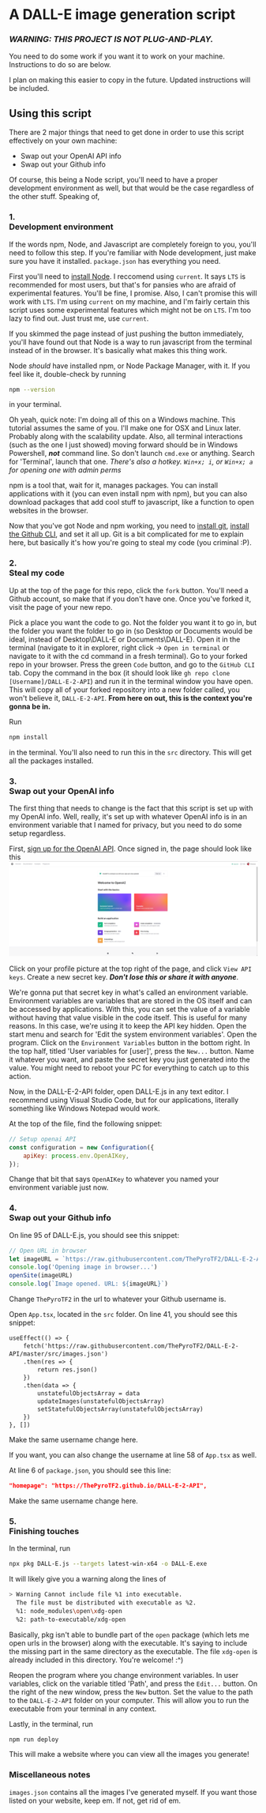 # A DALL-E image generation script
### ***WARNING: THIS PROJECT IS NOT PLUG-AND-PLAY.***
You need to do some work if you want it to work on your machine. Instructions to do so are below.

I plan on making this easier to copy in the future. Updated instructions will be included.

## Using this script
There are 2 major things that need to get done in order to use this script effectively on your own machine:
- Swap out your OpenAI API info
- Swap out your Github info

Of course, this being a Node script, you'll need to have a proper development environment as well, but that would be the case regardless of the other stuff. Speaking of,
### 1.<br> Development environment

If the words npm, Node, and Javascript are completely foreign to you, you'll need to follow this step. If you're familiar with Node development, just make sure you have it installed. `package.json` has everything you need.

First you'll need to [install Node](https://nodejs.org/en/). I reccomend using `current`. It says `LTS` is recommended for most users, but that's for pansies who are afraid of experimental features. You'll be fine, I promise. Also, I can't promise this will work with `LTS`. I'm using `current` on my machine, and I'm fairly certain this script uses some experimental features which might not be on `LTS`. I'm too lazy to find out. Just trust me, use `current`.

If you skimmed the page instead of just pushing the button immediately, you'll have found out that Node is a way to run javascript from the terminal instead of in the browser. It's basically what makes this thing work.

Node *should* have installed npm, or Node Package Manager, with it. If you feel like it, double-check by running
```bash
npm --version
```
in your terminal.

Oh yeah, quick note: I'm doing all of this on a Windows machine. This tutorial assumes the same of you. I'll make one for OSX and Linux later. Probably along with the scalability update. Also, all terminal interactions (such as the one I just showed) moving forward should be in Windows Powershell, ***not*** command line. So don't launch `cmd.exe` or anything. Search for 'Terminal', launch that one. *There's also a hotkey. `Win+x; i`, or `Win+x; a` for opening one with admin perms*

npm is a tool that, wait for it, manages packages. You can install applications with it (you can even install npm with npm), but you can also download packages that add cool stuff to javascript, like a function to open websites in the browser.

Now that you've got Node and npm working, you need to [install git](https://git-scm.com/download/win), [install the Github CLI](https://cli.github.com), and set it all up. Git is a bit complicated for me to explain here, but basically it's how you're going to steal my code (you criminal :P).

### 2. <br> Steal my code
Up at the top of the page for this repo, click the `fork` button. You'll need a Github account, so make that if you don't have one. Once you've forked it, visit the page of your new repo.

Pick a place you want the code to go. Not the folder you want it to go in, but the folder you want the folder to go in (so Desktop or Documents would be ideal, instead of Desktop\DALL-E or Documents\DALL-E). Open it in the terminal (navigate to it in explorer, right click -> `Open in terminal` or navigate to it with the cd command in a fresh terminal). Go to your forked repo in your browser. Press the green `Code` button, and go to the `GitHub CLI` tab. Copy the command in the box (it should look like `gh repo clone [Username]/DALL-E-2-API`) and run it in the terminal window you have open. This will copy all of your forked repository into a new folder called, you won't believe it, `DALL-E-2-API`. **From here on out, this is the context you're gonna be in.**

Run
```bash
npm install
```
in the terminal. You'll also need to run this in the `src` directory. This will get all the packages installed.

### 3. <br> Swap out your OpenAI info
The first thing that needs to change is the fact that this script is set up with my OpenAI info. Well, really, it's set up with whatever OpenAI info is in an environment variable that I named for privacy, but you need to do some setup regardless.

First, [sign up for the OpenAI API](https://beta.openai.com/signup). Once signed in, the page should look like this
![A screenshot of the homepage of the OpenAI API webpage](readme.images/OpenAI%20API%20homepage.png)

Click on your profile picture at the top right of the page, and click `View API keys`. Create a new secret key. ***Don't lose this or share it with anyone***.

We're gonna put that secret key in what's called an environment variable. Environment variables are variables that are stored in the OS itself and can be accessed by applications. With this, you can set the value of a variable without having that value visible in the code itself. This is useful for many reasons. In this case, we're using it to keep the API key hidden. Open the start menu and search for 'Edit the system environment variables'. Open the program. Click on the `Environment Variables` button in the bottom right. In the top half, titled 'User variables for [user]', press the `New...` button. Name it whatever you want, and paste the secret key you just generated into the value. You might need to reboot your PC for everything to catch up to this action.

Now, in the DALL-E-2-API folder, open DALL-E.js in any text editor. I recommend using Visual Studio Code, but for our applications, literally something like Windows Notepad would work.

At the top of the file, find the following snippet:
```js
// Setup openai API
const configuration = new Configuration({
    apiKey: process.env.OpenAIKey,
});
```
Change that bit that says `OpenAIKey` to whatever you named your environment variable just now.

### 4. <br> Swap out your Github info
On line 95 of DALL-E.js, you should see this snippet:
```js
// Open URL in browser
let imageURL = `https://raw.githubusercontent.com/ThePyroTF2/DALL-E-2-API/master/images/${path.basename(filePathRealName)}`
console.log('Opening image in browser...')
openSite(imageURL)
console.log(`Image opened. URL: ${imageURL}`)
```
Change `ThePyroTF2` in the url to whatever your Github username is.

Open `App.tsx`, located in the `src` folder. On line 41, you should see this snippet:
```tsx
useEffect(() => {
    fetch('https://raw.githubusercontent.com/ThePyroTF2/DALL-E-2-API/master/src/images.json')
    .then(res => {
        return res.json()
    })
    .then(data => {
        unstatefulObjectsArray = data
        updateImages(unstatefulObjectsArray)
        setStatefulObjectsArray(unstatefulObjectsArray)
    })
}, [])
```
Make the same username change here.

If you want, you can also change the username at line 58 of `App.tsx` as well.

At line 6 of `package.json`, you should see this line:
```json
"homepage": "https://ThePyroTF2.github.io/DALL-E-2-API",
```
Make the same username change here.

### 5. <br> Finishing touches
In the terminal, run
```bash
npx pkg DALL-E.js --targets latest-win-x64 -o DALL-E.exe
```
It will likely give you a warning along the lines of
```bash
> Warning Cannot include file %1 into executable.
  The file must be distributed with executable as %2.
  %1: node_modules\open\xdg-open
  %2: path-to-executable/xdg-open
```
Basically, pkg isn't able to bundle part of the `open` package (which lets me open urls in the browser) along with the executable. It's saying to include the missing part in the same directory as the executable. The file `xdg-open` is already included in this directory. You're welcome! :^)

Reopen the program where you change environment variables. In user variables, click on the variable titled 'Path', and press the `Edit...` button. On the right of the new window, press the `New` button. Set the value to the path to the `DALL-E-2-API` folder on your computer. This will allow you to run the executable from your terminal in any context.

Lastly, in the terminal, run
```bash
npm run deploy
```
This will make a website where you can view all the images you generate!

### Miscellaneous notes
`images.json` contains all the images I've generated myself. If you want those listed on your website, keep em. If not, get rid of em.